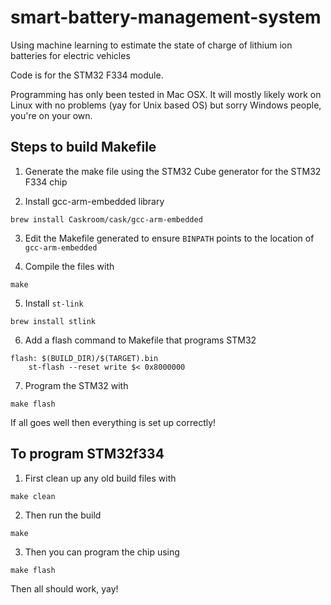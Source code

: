 # smart-battery-management-system
Using machine learning to estimate the state of charge of lithium ion batteries for electric vehicles

Code is for the STM32 F334 module.

Programming has only been tested in Mac OSX. It will mostly likely work on Linux with no problems (yay for Unix based OS) but sorry Windows people, you're on your own.

## Steps to build Makefile

1. Generate the make file using the STM32 Cube generator for the STM32 F334 chip

2. Install gcc-arm-embedded library
```
brew install Caskroom/cask/gcc-arm-embedded
```

3. Edit the Makefile generated to ensure `BINPATH` points to the location of `gcc-arm-embedded`

4. Compile the files with
```
make
```

5. Install `st-link`
```
brew install stlink
```

6. Add a flash command to Makefile that programs STM32
```
flash: $(BUILD_DIR)/$(TARGET).bin
	st-flash --reset write $< 0x8000000
```

7. Program the STM32 with
```
make flash 
```
If all goes well then everything is set up correctly!


## To program STM32f334

1. First clean up any old build files with
```
make clean
```
2. Then run the build 
```
make
```

3. Then you can program the chip using
```
make flash
```

Then all should work, yay!

